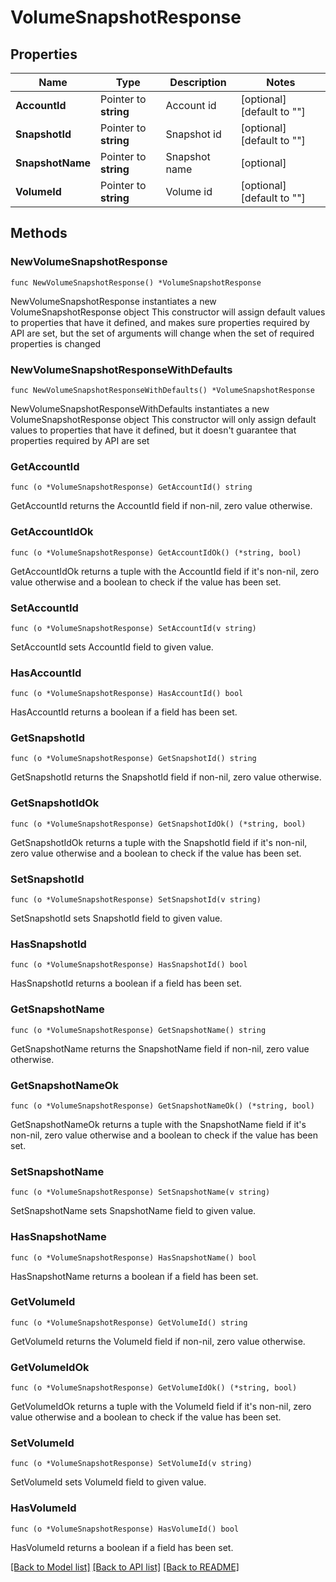 # VolumeSnapshotResponse

## Properties

Name | Type | Description | Notes
------------ | ------------- | ------------- | -------------
**AccountId** | Pointer to **string** | Account id | [optional] [default to ""]
**SnapshotId** | Pointer to **string** | Snapshot id | [optional] [default to ""]
**SnapshotName** | Pointer to **string** | Snapshot name | [optional] 
**VolumeId** | Pointer to **string** | Volume id | [optional] [default to ""]

## Methods

### NewVolumeSnapshotResponse

`func NewVolumeSnapshotResponse() *VolumeSnapshotResponse`

NewVolumeSnapshotResponse instantiates a new VolumeSnapshotResponse object
This constructor will assign default values to properties that have it defined,
and makes sure properties required by API are set, but the set of arguments
will change when the set of required properties is changed

### NewVolumeSnapshotResponseWithDefaults

`func NewVolumeSnapshotResponseWithDefaults() *VolumeSnapshotResponse`

NewVolumeSnapshotResponseWithDefaults instantiates a new VolumeSnapshotResponse object
This constructor will only assign default values to properties that have it defined,
but it doesn't guarantee that properties required by API are set

### GetAccountId

`func (o *VolumeSnapshotResponse) GetAccountId() string`

GetAccountId returns the AccountId field if non-nil, zero value otherwise.

### GetAccountIdOk

`func (o *VolumeSnapshotResponse) GetAccountIdOk() (*string, bool)`

GetAccountIdOk returns a tuple with the AccountId field if it's non-nil, zero value otherwise
and a boolean to check if the value has been set.

### SetAccountId

`func (o *VolumeSnapshotResponse) SetAccountId(v string)`

SetAccountId sets AccountId field to given value.

### HasAccountId

`func (o *VolumeSnapshotResponse) HasAccountId() bool`

HasAccountId returns a boolean if a field has been set.

### GetSnapshotId

`func (o *VolumeSnapshotResponse) GetSnapshotId() string`

GetSnapshotId returns the SnapshotId field if non-nil, zero value otherwise.

### GetSnapshotIdOk

`func (o *VolumeSnapshotResponse) GetSnapshotIdOk() (*string, bool)`

GetSnapshotIdOk returns a tuple with the SnapshotId field if it's non-nil, zero value otherwise
and a boolean to check if the value has been set.

### SetSnapshotId

`func (o *VolumeSnapshotResponse) SetSnapshotId(v string)`

SetSnapshotId sets SnapshotId field to given value.

### HasSnapshotId

`func (o *VolumeSnapshotResponse) HasSnapshotId() bool`

HasSnapshotId returns a boolean if a field has been set.

### GetSnapshotName

`func (o *VolumeSnapshotResponse) GetSnapshotName() string`

GetSnapshotName returns the SnapshotName field if non-nil, zero value otherwise.

### GetSnapshotNameOk

`func (o *VolumeSnapshotResponse) GetSnapshotNameOk() (*string, bool)`

GetSnapshotNameOk returns a tuple with the SnapshotName field if it's non-nil, zero value otherwise
and a boolean to check if the value has been set.

### SetSnapshotName

`func (o *VolumeSnapshotResponse) SetSnapshotName(v string)`

SetSnapshotName sets SnapshotName field to given value.

### HasSnapshotName

`func (o *VolumeSnapshotResponse) HasSnapshotName() bool`

HasSnapshotName returns a boolean if a field has been set.

### GetVolumeId

`func (o *VolumeSnapshotResponse) GetVolumeId() string`

GetVolumeId returns the VolumeId field if non-nil, zero value otherwise.

### GetVolumeIdOk

`func (o *VolumeSnapshotResponse) GetVolumeIdOk() (*string, bool)`

GetVolumeIdOk returns a tuple with the VolumeId field if it's non-nil, zero value otherwise
and a boolean to check if the value has been set.

### SetVolumeId

`func (o *VolumeSnapshotResponse) SetVolumeId(v string)`

SetVolumeId sets VolumeId field to given value.

### HasVolumeId

`func (o *VolumeSnapshotResponse) HasVolumeId() bool`

HasVolumeId returns a boolean if a field has been set.


[[Back to Model list]](../README.md#documentation-for-models) [[Back to API list]](../README.md#documentation-for-api-endpoints) [[Back to README]](../README.md)


